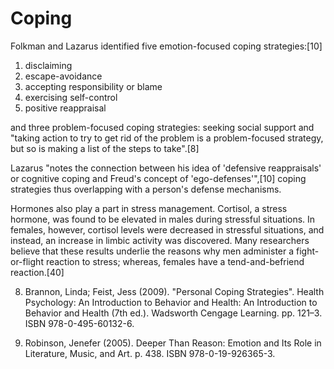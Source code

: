 # Coping

Folkman and Lazarus identified five emotion-focused coping strategies:[10]

1. disclaiming
1. escape-avoidance
1. accepting responsibility or blame
1. exercising self-control
1. positive reappraisal

and three problem-focused coping strategies: seeking social support and "taking action to try to get rid of the problem is a problem-focused strategy, but so is making a list of the steps to take".[8]

Lazarus "notes the connection between his idea of 'defensive reappraisals' or cognitive coping and Freud's concept of 'ego-defenses'",[10] coping strategies thus overlapping with a person's defense mechanisms.


Hormones also play a part in stress management. Cortisol, a stress hormone, was found to be elevated in males during stressful situations. In females, however, cortisol levels were decreased in stressful situations, and instead, an increase in limbic activity was discovered. Many researchers believe that these results underlie the reasons why men administer a fight-or-flight reaction to stress; whereas, females have a tend-and-befriend reaction.[40] 

8. Brannon, Linda; Feist, Jess (2009). "Personal Coping Strategies". Health Psychology: An Introduction to Behavior and Health: An Introduction to Behavior and Health (7th ed.). Wadsworth Cengage Learning. pp. 121–3. ISBN 978-0-495-60132-6.

10. Robinson, Jenefer (2005). Deeper Than Reason: Emotion and Its Role in Literature, Music, and Art. p. 438. ISBN 978-0-19-926365-3.
